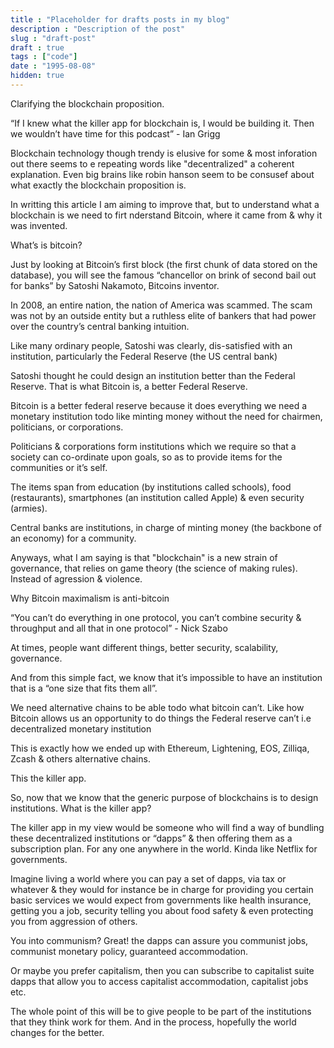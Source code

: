 ```yaml
---
title : "Placeholder for drafts posts in my blog"
description : "Description of the post"
slug : "draft-post"
draft : true
tags : ["code"]
date : "1995-08-08"
hidden: true
---
```


Clarifying the blockchain proposition.

“If I knew what the killer app for blockchain is, I would be building it. Then we wouldn’t have time for this podcast” - Ian Grigg

Blockchain technology though trendy is elusive for some & most inforation out there seems to e repeating words like "decentralized" a coherent explanation. Even big brains like robin hanson seem to be consusef about what exactly the blockchain proposition is. 

In writting this article I am aiming to improve that, but to understand what a blockchain is we need to firt nderstand Bitcoin, where it came from & why it was invented.


What’s is bitcoin?  

Just by looking at Bitcoin’s first block (the first chunk of data stored on the database), you will see the famous “chancellor on brink of second bail out for banks”  by Satoshi Nakamoto, Bitcoins inventor.

In 2008, an entire nation, the nation of America  was scammed. The scam was not by an outside entity but a ruthless elite of bankers 
that had power over the country’s central banking intuition.

Like many ordinary people, Satoshi was clearly, dis-satisfied with an institution, particularly the Federal Reserve (the US central bank)

Satoshi thought he could design an institution better than the Federal Reserve. That is what Bitcoin is, a better Federal Reserve.

Bitcoin is a better federal reserve because it does everything  we need a monetary institution todo like minting money without the need for chairmen, politicians, or corporations.

Politicians & corporations  form institutions which we require so that a society can co-ordinate upon  goals, so as to provide items for the communities or it’s self.

The items span from education (by institutions called schools), food (restaurants), smartphones (an institution called Apple) & even security (armies).

Central banks are institutions, in charge of minting money (the backbone of an economy) for a community.

Anyways, what I am saying is that "blockchain" is a new strain of governance, that relies on game theory (the science of making rules). Instead of agression & violence.

Why Bitcoin maximalism is anti-bitcoin

“You can’t do everything in one protocol, you can’t combine security & throughput and all that in one protocol” - Nick Szabo

At times, people want different things, better security, scalability, governance.  

And from this simple fact, we know that it’s impossible to have  an institution that is a “one size that fits them all”.

We need alternative chains to be able todo what bitcoin can’t. Like how Bitcoin allows us an opportunity to do things the Federal reserve can’t i.e decentralized monetary institution

This is exactly how we ended up with Ethereum, Lightening, EOS, Zilliqa, Zcash & others alternative chains.

This the killer app.

So, now that  we know that the generic purpose of blockchains  is to design institutions. What is the killer app?

The killer app in my view would be someone who will find a way of bundling these decentralized institutions or “dapps” & then offering them as a subscription plan.  For any one anywhere in the world. Kinda like Netflix for governments.

Imagine living a world where you can pay a set of dapps, via tax or whatever & they would for instance be in charge for providing you certain basic services we would expect from governments like health insurance, getting you a job, security telling you about food safety & even protecting you from aggression of others.

You into communism? Great! the dapps can assure you communist jobs, communist monetary policy, guaranteed accommodation.

Or maybe you prefer capitalism, then you can subscribe to capitalist suite dapps that allow you to  access capitalist accommodation, capitalist jobs etc.

The whole point of this will be to give people to be part of the institutions that they think work for them. And in the process, hopefully the world changes for the better.

